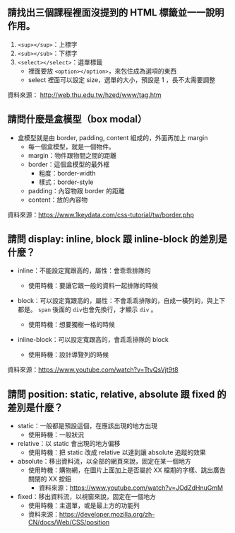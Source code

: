 ## 請找出三個課程裡面沒提到的 HTML 標籤並一一說明作用。
1.  `<sup></sup>`：上標字
2.  `<sub></sub>`：下標字
3.  `<select></select>`：選單標籤
	* 裡面要放 `<option></option>`，來包住成為選項的東西
	* select 裡面可以設定 size，選單的大小，預設是 1 ，長不太需要調整
 
資料來源： http://web.thu.edu.tw/hzed/www/tag.htm

## 請問什麼是盒模型（box modal）
* 盒模型就是由 border, padding, content 組成的，外面再加上 margin
	* 每一個盒模型，就是一個物件。
	* margin：物件跟物間之間的距離
	* border：這個盒模型的最外框
		* 粗度：border-width
		* 樣式：border-style
	* padding：內容物跟 border 的距離
	* content：放的內容物

資料來源：https://www.1keydata.com/css-tutorial/tw/border.php

## 請問 display: inline, block 跟 inline-block 的差別是什麼？
* inline：不能設定寬跟高的，屬性：會乖乖排隊的
	* 使用時機：要讓它跟一般的資料一起排隊的時候
	
*  block：可以設定寬跟高的，屬性：不會乖乖排隊的，自成一橫列的，與上下都是。 `span` 後面的 `div`也會先換行，才顯示 `div` 。
	*  使用時機：想要獨樹一格的時候
*  inline-block：可以設定寬跟高的，會乖乖排隊的 block
	*  使用時機：設計導覽列的時候

資料來源：https://www.youtube.com/watch?v=TtvQsVjt9t8

## 請問 position: static, relative, absolute 跟 fixed 的差別是什麼？
* static：一般都是預設這個，在應該出現的地方出現
	* 使用時機：一般狀況
* relative：以 static 會出現的地方偏移
	* 使用時機：把 static 改成 relative 以達到讓 absolute 追蹤的效果
* absolute：移出資料流，以全部的網頁來說，固定在某一個地方
	* 使用時機：購物網，在圖片上面加上是否屬於 XX 檔期的字樣、跳出廣告關閉的 XX 按鈕
		* 資料來源：https://www.youtube.com/watch?v=JOdZdHnuGmM
* fixed：移出資料流，以視窗來說，固定在一個地方
	* 使用時機：主選單，或是最上方的功能列
	* 資料來源：https://developer.mozilla.org/zh-CN/docs/Web/CSS/position

